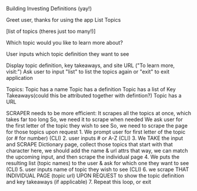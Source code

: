 Building Investing Definitions (yay!)


Greet user, thanks for using the app
List Topics

[list of topics (theres just too many!)]

Which topic would you like to learn more about?

User inputs which topic definition they want to see

Display topic definition, key takeaways, and site URL ("To learn more, visit:")
Ask user to input "list" to list the topics again or "exit" to exit application

Topics:
Topic has a name
Topic has a definition
Topic has a list of Key Takeaways(could this be attributed together with defintion?)
Topic has a URL

SCRAPER needs to be more efficient:
 It scrapes all the topics at once, which takes far too long
 So, we need it to scrape when needed
 We ask user for the first letter of the topic they wish to see
 So, we need to scrape the page for those topics upon request
    1. We prompt user for first letter of the topic (or # for number) (CLI)
    2. user inputs # or A-Z (CLI)
    3. We TAKE the input and SCRAPE Dictionary page, collect those topics that start with that character
        here, we should add the name & url attrs
        that way, we can match the upcoming input, and then scrape the individual page
    4. We puts the resulting list (topic names) to the user & ask for which one they want to see (CLI)
    5. user inputs name of topic they wish to see (CLI)
    6. we scrape THAT INDIVIDUAL PAGE (topic url) UPON REQUEST to show the topic definition and key takeaways (if applicable)
    7. Repeat this loop, or exit
